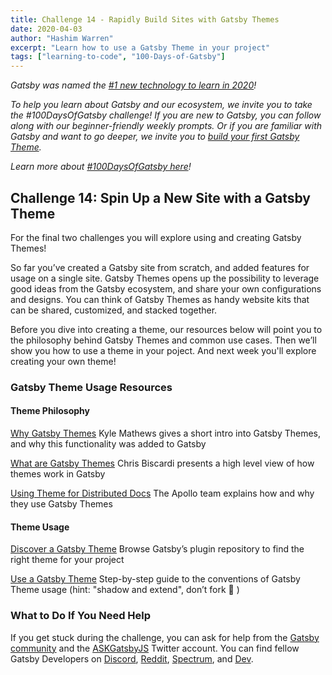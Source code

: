 ```yaml
---
title: Challenge 14 - Rapidly Build Sites with Gatsby Themes
date: 2020-04-03
author: "Hashim Warren"
excerpt: "Learn how to use a Gatsby Theme in your project"
tags: ["learning-to-code", "100-Days-of-Gatsby"]
---
```


_Gatsby was named the [#1 new technology to learn in 2020](https://www.cnbc.com/2019/12/02/10-hottest-tech-skills-that-could-pay-off-most-in-2020-says-new-report.html)!_

_To help you learn about Gatsby and our ecosystem, we invite you to take the #100DaysOfGatsby challenge! If you are new to Gatsby, you can follow along with our beginner-friendly weekly prompts. Or if you are familiar with Gatsby and want to go deeper, we invite you to [build your first Gatsby Theme](/docs/themes/building-themes/)._

_Learn more about [#100DaysOfGatsby here](/blog/100days)!_

## Challenge 14: Spin Up a New Site with a Gatsby Theme

For the final two challenges you will explore using and creating Gatsby Themes!

So far you’ve created a Gatsby site from scratch, and added features for usage on a single site. Gatsby Themes opens up the possibility to leverage good ideas from the Gatsby ecosystem, and share your own configurations and designs. You can think of Gatsby Themes as handy website kits that can be shared, customized, and stacked together.

Before you dive into creating a theme, our resources below will point you to the philosophy behind Gatsby Themes and common use cases. Then we’ll show you how to use a theme in your poject. And next week you'll explore creating your own theme!

### Gatsby Theme Usage Resources

#### Theme Philosophy

[Why Gatsby Themes](/blog/2019-01-31-why-themes) Kyle Mathews gives a short intro into Gatsby Themes, and why this functionality was added to Gatsby

[What are Gatsby Themes](https://youtu.be/LBpNwUU3QVI) Chris Biscardi presents a high level view of how themes work in Gatsby

[Using Theme for Distributed Docs](/blog/2019-07-03-using-themes-for-distributed-docs/) The Apollo team explains how and why they use Gatsby Themes

#### Theme Usage

[Discover a Gatsby Theme](/plugins/?=gatsby-theme) Browse Gatsby’s plugin repository to find the right theme for your project

[Use a Gatsby Theme](/docs/themes/using-a-gatsby-theme/) Step-by-step guide to the conventions of Gatsby Theme usage (hint: "shadow and extend", don’t fork 🙂 )

### What to Do If You Need Help

If you get stuck during the challenge, you can ask for help from the [Gatsby community](/contributing/community/) and the [ASKGatsbyJS](https://twitter.com/AskGatsbyJS) Twitter account. You can find fellow Gatsby Developers on [Discord](https://discordapp.com/invite/gatsby), [Reddit](https://www.reddit.com/r/gatsbyjs/), [Spectrum](https://spectrum.chat/gatsby-js), and [Dev](https://dev.to/t/gatsby).

